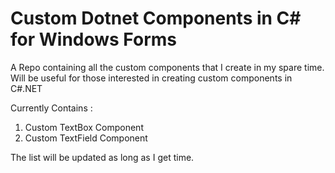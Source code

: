 # Custom Dotnet Components in C# for Windows Forms
A Repo containing all the custom components that I create in my spare time. Will be useful for those interested in creating custom components in C#.NET

Currently Contains : 
1. Custom TextBox Component
2. Custom TextField Component


The list will be updated as long as I get time.
